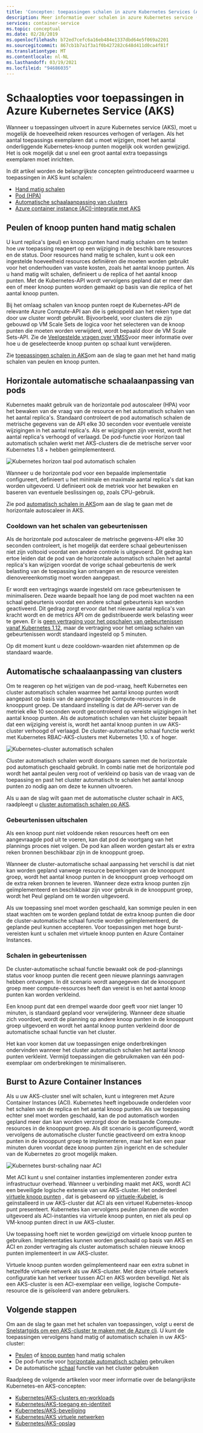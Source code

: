 ```yaml
---
title: 'Concepten: toepassingen schalen in azure Kubernetes Services (AKS)'
description: Meer informatie over schalen in azure Kubernetes service (AKS), met inbegrip van horizontale pod automatisch schalen, cluster automatisch schalen en de Azure Container Instances-connector.
services: container-service
ms.topic: conceptual
ms.date: 02/28/2019
ms.openlocfilehash: b72ed7cefc6a16eb484e1337dbd64e5f069a2201
ms.sourcegitcommit: 867cb1b7a1f3a1f0b427282c648d411d0ca4f81f
ms.translationtype: MT
ms.contentlocale: nl-NL
ms.lasthandoff: 03/19/2021
ms.locfileid: "94686035"
---
```

# <a name="scaling-options-for-applications-in-azure-kubernetes-service-aks"></a>Schaalopties voor toepassingen in Azure Kubernetes Service (AKS)

Wanneer u toepassingen uitvoert in azure Kubernetes service (AKS), moet u mogelijk de hoeveelheid reken resources verhogen of verlagen. Als het aantal toepassings exemplaren dat u moet wijzigen, moet het aantal onderliggende Kubernetes-knoop punten mogelijk ook worden gewijzigd. Het is ook mogelijk dat u snel een groot aantal extra toepassings exemplaren moet inrichten.

In dit artikel worden de belangrijkste concepten geïntroduceerd waarmee u toepassingen in AKS kunt schalen:

- [Hand matig schalen](#manually-scale-pods-or-nodes)
- [Pod (HPA)](#horizontal-pod-autoscaler)
- [Automatische schaalaanpassing van clusters](#cluster-autoscaler)
- [Azure container instance (ACI)-integratie met AKS](#burst-to-azure-container-instances)

## <a name="manually-scale-pods-or-nodes"></a>Peulen of knoop punten hand matig schalen

U kunt replica's (peul) en knoop punten hand matig schalen om te testen hoe uw toepassing reageert op een wijziging in de beschik bare resources en de status. Door resources hand matig te schalen, kunt u ook een ingestelde hoeveelheid resources definiëren die moeten worden gebruikt voor het onderhouden van vaste kosten, zoals het aantal knoop punten. Als u hand matig wilt schalen, definieert u de replica of het aantal knoop punten. Met de Kubernetes-API wordt vervolgens gepland dat er meer dan een of meer knoop punten worden gemaakt op basis van die replica of het aantal knoop punten.

Bij het omlaag schalen van knoop punten roept de Kubernetes-API de relevante Azure Compute-API aan die is gekoppeld aan het reken type dat door uw cluster wordt gebruikt. Bijvoorbeeld, voor clusters die zijn gebouwd op VM Scale Sets de logica voor het selecteren van de knoop punten die moeten worden verwijderd, wordt bepaald door de VM Scale Sets-API. Zie de [Veelgestelde vragen over VMSS](../virtual-machine-scale-sets/virtual-machine-scale-sets-faq.md#if-i-reduce-my-scale-set-capacity-from-20-to-15-which-vms-are-removed)voor meer informatie over hoe u de geselecteerde knoop punten op schaal kunt verwijderen.

Zie [toepassingen schalen in AKS][aks-scale]om aan de slag te gaan met het hand matig schalen van peulen en knoop punten.

## <a name="horizontal-pod-autoscaler"></a>Horizontale automatische schaalaanpassing van pods

Kubernetes maakt gebruik van de horizontale pod autoscaleer (HPA) voor het bewaken van de vraag van de resource en het automatisch schalen van het aantal replica's. Standaard controleert de pod automatisch schalen de metrische gegevens van de API elke 30 seconden voor eventuele vereiste wijzigingen in het aantal replica's. Als er wijzigingen zijn vereist, wordt het aantal replica's verhoogd of verlaagd. De pod-functie voor Horizon taal automatisch schalen werkt met AKS-clusters die de metrische server voor Kubernetes 1.8 + hebben geïmplementeerd.

![Kubernetes horizon taal pod automatisch schalen](media/concepts-scale/horizontal-pod-autoscaling.png)

Wanneer u de horizontale pod voor een bepaalde implementatie configureert, definieert u het minimale en maximale aantal replica's dat kan worden uitgevoerd. U definieert ook de metriek voor het bewaken en baseren van eventuele beslissingen op, zoals CPU-gebruik.

Zie pod [automatisch schalen in AKS][aks-hpa]om aan de slag te gaan met de horizontale autoscaleer in AKS.

### <a name="cooldown-of-scaling-events"></a>Cooldown van het schalen van gebeurtenissen

Als de horizontale pod autoscaleer de metrische gegevens-API elke 30 seconden controleert, is het mogelijk dat eerdere schaal gebeurtenissen niet zijn voltooid voordat een andere controle is uitgevoerd. Dit gedrag kan ertoe leiden dat de pod van de horizontale automatisch schalen het aantal replica's kan wijzigen voordat de vorige schaal gebeurtenis de werk belasting van de toepassing kan ontvangen en de resource vereisten dienovereenkomstig moet worden aangepast.

Er wordt een vertragings waarde ingesteld om race gebeurtenissen te minimaliseren. Deze waarde bepaalt hoe lang de pod moet wachten na een schaal gebeurtenis voordat een andere schaal gebeurtenis kan worden geactiveerd. Dit gedrag zorgt ervoor dat het nieuwe aantal replica's van kracht wordt en de metrics API om de gedistribueerde werk belasting weer te geven. Er is [geen vertraging voor het opschalen van gebeurtenissen vanaf Kubernetes 1,12](https://kubernetes.io/docs/tasks/run-application/horizontal-pod-autoscale/#support-for-cooldown-delay), maar de vertraging voor het omlaag schalen van gebeurtenissen wordt standaard ingesteld op 5 minuten.

Op dit moment kunt u deze cooldown-waarden niet afstemmen op de standaard waarde.

## <a name="cluster-autoscaler"></a>Automatische schaalaanpassing van clusters

Om te reageren op het wijzigen van de pod-vraag, heeft Kubernetes een cluster automatisch schalen waarmee het aantal knoop punten wordt aangepast op basis van de aangevraagde Compute-resources in de knooppunt groep. De standaard instelling is dat de API-server van de metriek elke 10 seconden wordt gecontroleerd op vereiste wijzigingen in het aantal knoop punten. Als de automatisch schalen van het cluster bepaalt dat een wijziging vereist is, wordt het aantal knoop punten in uw AKS-cluster verhoogd of verlaagd. De cluster-automatische schaal functie werkt met Kubernetes RBAC-AKS-clusters met Kubernetes 1,10. x of hoger.

![Kubernetes-cluster automatisch schalen](media/concepts-scale/cluster-autoscaler.png)

Cluster automatisch schalen wordt doorgaans samen met de horizontale pod automatisch geschaald gebruikt. In combi natie met de horizontale pod wordt het aantal peulen verg root of verkleind op basis van de vraag van de toepassing en past het cluster automatisch te schalen het aantal knoop punten zo nodig aan om deze te kunnen uitvoeren.

Als u aan de slag wilt gaan met de automatische cluster schaalr in AKS, raadpleegt u [cluster automatisch schalen op AKS][aks-cluster-autoscaler].

### <a name="scale-out-events"></a>Gebeurtenissen uitschalen

Als een knoop punt niet voldoende reken resources heeft om een aangevraagde pod uit te voeren, kan dat pod de voortgang van het plannings proces niet volgen. De pod kan alleen worden gestart als er extra reken bronnen beschikbaar zijn in de knooppunt groep.

Wanneer de cluster-automatische schaal aanpassing het verschil is dat niet kan worden gepland vanwege resource beperkingen van de knooppunt groep, wordt het aantal knoop punten in de knooppunt groep verhoogd om de extra reken bronnen te leveren. Wanneer deze extra knoop punten zijn geïmplementeerd en beschikbaar zijn voor gebruik in de knooppunt groep, wordt het Peul gepland om te worden uitgevoerd.

Als uw toepassing snel moet worden geschaald, kan sommige peulen in een staat wachten om te worden gepland totdat de extra knoop punten die door de cluster-automatische schaal functie worden geïmplementeerd, de geplande peul kunnen accepteren. Voor toepassingen met hoge burst-vereisten kunt u schalen met virtuele knoop punten en Azure Container Instances.

### <a name="scale-in-events"></a>Schalen in gebeurtenissen

De cluster-automatische schaal functie bewaakt ook de pod-plannings status voor knoop punten die recent geen nieuwe plannings aanvragen hebben ontvangen. In dit scenario wordt aangegeven dat de knooppunt groep meer compute-resources heeft dan vereist is en het aantal knoop punten kan worden verkleind.

Een knoop punt dat een drempel waarde door geeft voor niet langer 10 minuten, is standaard gepland voor verwijdering. Wanneer deze situatie zich voordoet, wordt de planning op andere knoop punten in de knooppunt groep uitgevoerd en wordt het aantal knoop punten verkleind door de automatische schaal functie van het cluster.

Het kan voor komen dat uw toepassingen enige onderbrekingen ondervinden wanneer het cluster automatisch schalen het aantal knoop punten verkleint. Vermijd toepassingen die gebruikmaken van één pod-exemplaar om onderbrekingen te minimaliseren.

## <a name="burst-to-azure-container-instances"></a>Burst to Azure Container Instances

Als u uw AKS-cluster snel wilt schalen, kunt u integreren met Azure Container Instances (ACI). Kubernetes heeft ingebouwde onderdelen voor het schalen van de replica en het aantal knoop punten. Als uw toepassing echter snel moet worden geschaald, kan de pod automatisch worden gepland meer dan kan worden verzorgd door de bestaande Compute-resources in de knooppunt groep. Als dit scenario is geconfigureerd, wordt vervolgens de automatische cluster functie geactiveerd om extra knoop punten in de knooppunt groep te implementeren, maar het kan een paar minuten duren voordat deze knoop punten zijn ingericht en de scheduler van de Kubernetes zo groot mogelijk maken.

![Kubernetes burst-schaling naar ACI](media/concepts-scale/burst-scaling.png)

Met ACI kunt u snel container instanties implementeren zonder extra infrastructuur overhead. Wanneer u verbinding maakt met AKS, wordt ACI een beveiligde logische extensie van uw AKS-cluster. Het onderdeel [virtuele knoop punten][virtual-nodes-cli] , dat is gebaseerd op [virtuele-Kubelet][virtual-kubelet], is geïnstalleerd in uw AKS-cluster dat ACI als een virtueel Kubernetes-knoop punt presenteert. Kubernetes kan vervolgens peulen plannen die worden uitgevoerd als ACI-instanties via virtuele knoop punten, en niet als peul op VM-knoop punten direct in uw AKS-cluster.

Uw toepassing hoeft niet te worden gewijzigd om virtuele knoop punten te gebruiken. Implementaties kunnen worden geschaald op basis van AKS en ACI en zonder vertraging als cluster automatisch schalen nieuwe knoop punten implementeert in uw AKS-cluster.

Virtuele knoop punten worden geïmplementeerd naar een extra subnet in hetzelfde virtuele netwerk als uw AKS-cluster. Met deze virtuele netwerk configuratie kan het verkeer tussen ACI en AKS worden beveiligd. Net als een AKS-cluster is een ACI-exemplaar een veilige, logische Compute-resource die is geïsoleerd van andere gebruikers.

## <a name="next-steps"></a>Volgende stappen

Om aan de slag te gaan met het schalen van toepassingen, volgt u eerst de [Snelstartgids om een AKS-cluster te maken met de Azure cli][aks-quickstart]. U kunt de toepassingen vervolgens hand matig of automatisch schalen in uw AKS-cluster:

- [Peulen][aks-manually-scale-pods] of [knoop punten][aks-manually-scale-nodes] hand matig schalen
- De pod-functie voor [horizontale automatisch schalen][aks-hpa] gebruiken
- De automatische [schaal][aks-cluster-autoscaler] functie van het cluster gebruiken

Raadpleeg de volgende artikelen voor meer informatie over de belangrijkste Kubernetes-en AKS-concepten:

- [Kubernetes/AKS-clusters en-workloads][aks-concepts-clusters-workloads]
- [Kubernetes/AKS-toegang en-identiteit][aks-concepts-identity]
- [Kubernetes/AKS-beveiliging][aks-concepts-security]
- [Kubernetes/AKS virtuele netwerken][aks-concepts-network]
- [Kubernetes/AKS-opslag][aks-concepts-storage]

<!-- LINKS - external -->
[virtual-kubelet]: https://virtual-kubelet.io/

<!-- LINKS - internal -->
[aks-quickstart]: kubernetes-walkthrough.md
[aks-hpa]: tutorial-kubernetes-scale.md#autoscale-pods
[aks-scale]: tutorial-kubernetes-scale.md
[aks-manually-scale-pods]: tutorial-kubernetes-scale.md#manually-scale-pods
[aks-manually-scale-nodes]: tutorial-kubernetes-scale.md#manually-scale-aks-nodes
[aks-cluster-autoscaler]: ./cluster-autoscaler.md
[aks-concepts-clusters-workloads]: concepts-clusters-workloads.md
[aks-concepts-security]: concepts-security.md
[aks-concepts-storage]: concepts-storage.md
[aks-concepts-identity]: concepts-identity.md
[aks-concepts-network]: concepts-network.md
[virtual-nodes-cli]: virtual-nodes-cli.md

